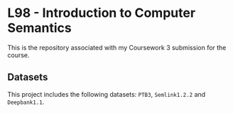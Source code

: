 # L98 - Introduction to Computer Semantics 
This is the repository associated with my Coursework 3 submission for the course.

## Datasets
This project includes the following datasets: `PTB3`, `Semlink1.2.2` and `Deepbank1.1`.
